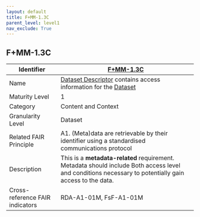 ```yaml
---
layout: default
title: F+MM-1.3C
parent_level: level1
nav_exclude: True
---
```


## F+MM-1.3C

| Identifier | [F+MM-1.3C](https://github.com/FAIRplus/Data-Maturity/edit/v0.3/docs/_indicators/B.%20F+MM-1.3C.md) |
| ---------- | ----------|
| Name | [Dataset Descriptor](https://fairplus.github.io/Data-Maturity/docs/Glossary/#dataset-descriptor) contains access information for the [Dataset](https://fairplus.github.io/Data-Maturity/docs/Glossary/#dataset)  |
| Maturity Level | 1 |
| Category | Content and Context |
| Granularity Level | Dataset |
| Related FAIR Principle | A1. (Meta)data are retrievable by their identifier using a standardised communications protocol |
| Description | This is a **metadata-related** requirement. Metadata should include Both access level and conditions  necessary  to potentially gain access to the data. |
| Cross-reference FAIR indicators | RDA-A1-01M, FsF-A1-01M |
